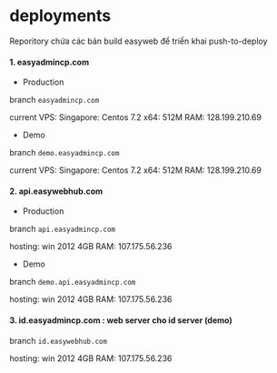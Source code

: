 # deployments
Reporitory chứa các bản build easyweb để triển khai push-to-deploy

#### 1. easyadmincp.com

- Production

branch ```easyadmincp.com```

current VPS: Singapore: Centos 7.2 x64: 512M RAM: 128.199.210.69

- Demo

branch ```demo.easyadmincp.com```

current VPS: Singapore: Centos 7.2 x64: 512M RAM: 128.199.210.69


#### 2. api.easywebhub.com

- Production

branch ```api.easyadmincp.com```

hosting: win 2012 4GB RAM: 107.175.56.236

- Demo

branch ```demo.api.easyadmincp.com```

hosting: win 2012 4GB RAM: 107.175.56.236

#### 3. id.easyadmincp.com : web server cho id server (demo)

branch ```id.easywebhub.com```

hosting: win 2012 4GB RAM: 107.175.56.236

